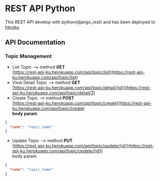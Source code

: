 # REST API Python

This REST API develop with python(django_rest) and has been deployed to [heroku](https://www.heroku.com/)

## API Documentation
### Topic Management

* List Topic --> method **GET**<br>
[https://rest-api-ku.herokuapp.com/api/topic/list](https://rest-api-ku.herokuapp.com/api/topic/list)
* View Detail Topic --> method **GET**<br>
[https://rest-api-ku.herokuapp.com/api/topic/detail/{id}](https://rest-api-ku.herokuapp.com/api/topic/detail/3)
* Create Topic --> method **POST**<br>
[https://rest-api-ku.herokuapp.com/api/topic/create](https://rest-api-ku.herokuapp.com/api/topic/create)<br>
**body param**
```json
{
  "name": "topic_name" 
}
```
* Update Topic --> method **PUT**<br>
[https://rest-api-ku.herokuapp.com/api/topic/update/{id}](https://rest-api-ku.herokuapp.com/api/topic/update/{id})<br>
body param
```json
{
  "name": "topic_name" 
}
```